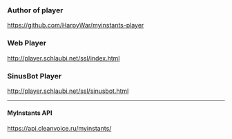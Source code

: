 
### Author of player
https://github.com/HarpyWar/myinstants-player
### Web Player
http://player.schlaubi.net/ssl/index.html
### SinusBot Player
http://player.schlaubi.net/ssl/sinusbot.html

---
#### MyInstants API
https://api.cleanvoice.ru/myinstants/
